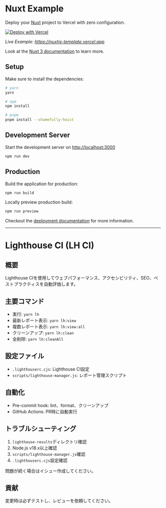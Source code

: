# Nuxt Example

Deploy your [Nuxt](https://nuxt.com) project to Vercel with zero configuration.

[![Deploy with Vercel](https://vercel.com/button)](https://vercel.com/new/clone?repository-url=https://github.com/vercel/vercel/tree/main/examples/nuxtjs&template=nuxtjs)

_Live Example: <https://nuxtjs-template.vercel.app>_

Look at the [Nuxt 3 documentation](https://v3.nuxtjs.org) to learn more.

## Setup

Make sure to install the dependencies:

```bash
# yarn
yarn

# npm
npm install

# pnpm
pnpm install --shamefully-hoist
```

## Development Server

Start the development server on <http://localhost:3000>

```bash
npm run dev
```

## Production

Build the application for production:

```bash
npm run build
```

Locally preview production build:

```bash
npm run preview
```

Checkout the [deployment documentation](https://nuxt.com/docs/getting-started/deployment#presets) for more information.

---

# Lighthouse CI (LH CI)

## 概要

Lighthouse CIを使用してウェブパフォーマンス、アクセシビリティ、SEO、ベストプラクティスを自動評価します。

## 主要コマンド

- 実行: `yarn lh`
- 最新レポート表示: `yarn lh:view`
- 複数レポート表示: `yarn lh:view:all`
- クリーンアップ: `yarn lh:clean`
- 全削除: `yarn lh:cleanAll`

## 設定ファイル

- `.lighthouserc.cjs`: Lighthouse CI設定
- `scripts/lighthouse-manager.js`: レポート管理スクリプト

## 自動化

- Pre-commit hook: lint、format、クリーンアップ
- GitHub Actions: PR時に自動実行

## トラブルシューティング

1. `lighthouse-results`ディレクトリ確認
2. Node.js v18.x以上確認
3. `scripts/lighthouse-manager.js`確認
4. `.lighthouserc.cjs`設定確認

問題が続く場合はイシュー作成してください。

## 貢献

変更時は必ずテストし、レビューを依頼してください。
